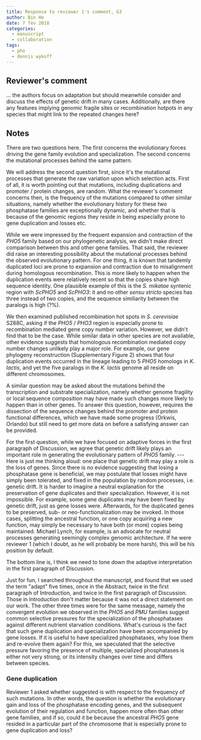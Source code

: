 ```yaml
---
title: Response to reviewer 1's comment, G3
author: Bin He
date: 7 fev 2018
categories:
  - manuscript
  - collaboration
tags:
  - pho
  - dennis wykoff
---
```


## Reviewer's comment

... the authors focus on adaptation but should meanwhile consider and discuss the effects of genetic drift in many cases. Additionally, are there any features implying genomic fragile sites or recombination hotpots in any species that might link to the repeated changes here?

## Notes

There are two questions here. The first concerns the evolutionary forces driving the gene family evolution and specialization. The second concerns the mutational processes behind the same pattern.

We will address the second question first, since it's the mutational processes that generate the raw variation upon which selection acts. First of all, it is worth pointing out that mutations, including duplications and promoter / protein changes, are random. What the reviewer's comment concerns then, is the frequency of the mutations compared to other similar situations, namely whether the evolutionary history for these two phosphatase families are exceptionally dynamic, and whether that is because of the genomic regions they reside in being especially prone to gene duplication and losses etc. 

While we were impressed by the frequent expansion and contraction of the _PHO5_ family based on our phylogenetic analysis, we didn't make direct comparison between this and other gene families. That said, the reviewer did raise an interesting possibility about the mutational processes behind the observed evolutionary pattern. For one thing, it is known that tandemly duplicated loci are prone to expansion and contraction due to misalignment during homologous recombination. This is more likely to happen when the duplication events were relatively recent so that the copies share high sequence identity. One plausible example of this is the _S. mikatae_ syntenic region with _ScPHO5_ and _ScPHO3_: it and no other _sensu stricto_ species has three instead of two copies, and the sequence similiarity between the paralogs is high (?%). 

We then examined published recombination hot spots in _S. cerevisiae_ S288C, asking if the _PHO5_ / _PHO3_ region is especially prone to recombination mediated gene copy number variation. However, we didn't find that to be the case. While similar data in other species are not available, other evidence suggests that homologous recombination mediated copy number changes unlikely play a major role. For example, our gene phylogeny reconstruction (Supplementary Figure 2) shows that four duplication events occurred in the lineage leading to 5 _PHO5_ homologs in _K. lactis_, and yet the five paralogs in the _K. lactis_ genome all reside on different chromosomes.

A similar question may be asked about the mutations behind the transcription and substrate specialization, namely whether genome fragility or local sequence composition may have made such changes more likely to happen than in other genes. To answer this question, however, requires the dissection of the sequence changes behind the promoter and protein functional differences, which we have made some progress (Orkwis, Orlando) but still need to get more data on before a satisfying answer can be provided.

For the first question, while we have focused on adaptive forces in the first paragraph of Discussion, we agree that genetic drift likely plays an important role in generating the evolutionary pattern of _PHO5_ family. --- Here is just me thinking aloud: one place that genetic drift may play a role is the loss of genes. Since there is no evidence suggesting that losing a phosphatase gene is beneficial, we may postulate that losses might have simply been tolerated, and fixed in the population by random processes, i.e. genetic drift. It is harder to imagine a neutral explanation for the preservation of gene duplicates and their specialization. However, it is not impossible. For example, some gene duplicates may have been fixed by genetic drift, just as gene losses were. Afterwards, for the duplicated genes to be preserved, sub- or neo-functionalization may be invoked. In those cases, splitting the ancestral function, or one copy acquiring a new function, may simply be necessary to have both (or more) copies being maintained. Michael Lynch, for example, is an advocate for neutral processes generating seemingly complex genomic architecture. If he were reviewer 1 (which I doubt, as he will probably be more harsh), this will be his position by default.

The bottom line is, I think we need to tone down the adaptive interpretation in the first paragraph of Discussion. 

Just for fun, I searched throughout the manuscript, and found that we used the term "adapt" five times, once in the Abstract, twice in the first paragraph of Introduction, and twice in the first paragraph of Discussion. Those in Introduction don't matter because it was not a direct statement on our work. The other three times were for the same message, namely the convergent evolution we observed in the _PHO5_ and _PMU_ families suggest common selective pressures for the specialization of the phosphatases against different nutrient starvation conditions. What's curious is the fact that such gene duplication and specialization have been accompanied by gene losses. If it is useful to have specialized phosphatases, why lose them and re-evolve them again? For this, we speculated that the selective pressure favoring the presence of multiple, specialized phosphatases is either not very strong, or its intensity changes over time and differs between species.

### Gene duplication

Reviewer 1 asked whether suggested is with respect to the frequency of such mutations. In other words, the question is whether the evolutionary gain and loss of the phosphatase encoding genes, and the subsequent evolution of their regulation and function, happen more often than other gene families, and if so, could it be because the ancestral _PHO5_ gene resided in a particular part of the chromosome that is especially prone to gene duplication and loss?
